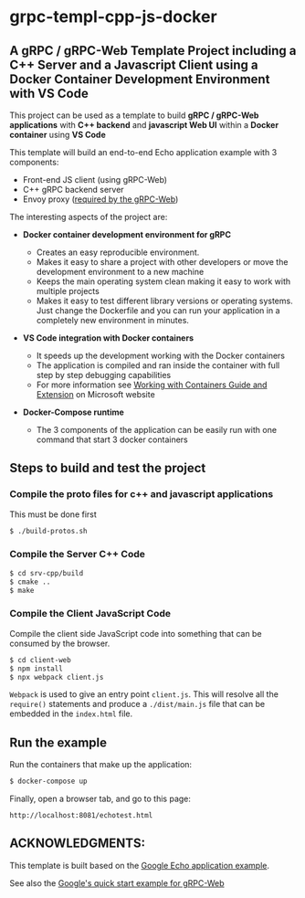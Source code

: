grpc-templ-cpp-js-docker
=======================

## A gRPC / gRPC-Web Template Project including a C++ Server and a Javascript Client using a Docker Container Development Environment with VS Code

This project can be used as a template to build **gRPC / gRPC-Web applications** with **C++ backend** and **javascript Web UI** within a **Docker container** using **VS Code**

This template will build an end-to-end Echo application example with 3 components:
 - Front-end JS client (using gRPC-Web)
 - C++ gRPC backend server
 - Envoy proxy ([required by the gRPC-Web](https://grpc.io/blog/state-of-grpc-web/))

The interesting aspects of the project are:
- **Docker container development environment for gRPC**
    - Creates an easy reproducible environment.
    - Makes it easy to share a project with other developers or move the development environment to a new machine
    - Keeps the main operating system clean making it easy to work with multiple projects
    - Makes it easy to test different library versions or operating systems. Just change the Dockerfile and you can run your application in a completely new environment in minutes.

- **VS Code integration with Docker containers** 
    - It speeds up the development working with the Docker containers
    - The application is compiled and ran inside the container with full step by step debugging capabilities
    - For more information see [Working with Containers Guide and Extension](https://code.visualstudio.com/docs/containers/overview) on Microsoft website

- **Docker-Compose runtime** 
    - The 3 components of the application can be easily run with one command that start 3 docker containers

## Steps to build and test the project
### Compile the proto files for c++ and javascript applications
This must be done first
```sh
$ ./build-protos.sh 
```

### Compile the Server C++ Code
```sh
$ cd srv-cpp/build
$ cmake ..
$ make
```

### Compile the Client JavaScript Code
Compile the client side JavaScript code into something that can be consumed by the browser.

```sh
$ cd client-web
$ npm install
$ npx webpack client.js
```

`Webpack` is used to give an entry point `client.js`.  This will resolve all the `require()` statements and produce a `./dist/main.js` file that can be embedded in the `index.html` file.

## Run the example
Run the containers that make up the application:
```sh
$ docker-compose up
```

Finally, open a browser tab, and go to this page:
```
http://localhost:8081/echotest.html
```

## ACKNOWLEDGMENTS:
This template is built based on the [Google Echo application example](https://github.com/grpc/grpc-web/tree/master/net/grpc/gateway/examples/echo).

See also the [Google's quick start example for gRPC-Web](https://grpc.io/docs/platforms/web/quickstart/)



